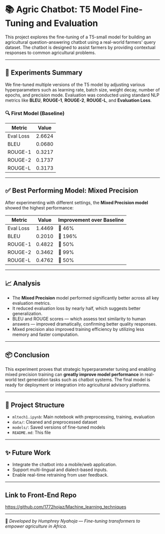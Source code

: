# 📚 Agric Chatbot: T5 Model Fine-Tuning and Evaluation

This project explores the fine-tuning of a T5-small model for building an agricultural question-answering chatbot using a real-world farmers' query dataset. The chatbot is designed to assist farmers by providing contextual responses to common agricultural problems.

---

## 🧪 Experiments Summary

We fine-tuned multiple versions of the T5 model by adjusting various hyperparameters such as learning rate, batch size, weight decay, number of epochs, and precision mode. Evaluation was conducted using standard NLP metrics like **BLEU**, **ROUGE-1**, **ROUGE-2**, **ROUGE-L**, and **Evaluation Loss**.

### 🔍 First Model (Baseline)

| Metric        | Value    |
|---------------|----------|
| Eval Loss     | 2.6624   |
| BLEU          | 0.0680   |
| ROUGE-1       | 0.3217   |
| ROUGE-2       | 0.1737   |
| ROUGE-L       | 0.3173   |

---

## ✅ Best Performing Model: Mixed Precision

After experimenting with different settings, the **Mixed Precision model** showed the highest performance:

| Metric        | Value    | Improvement over Baseline |
|---------------|----------|----------------------------|
| Eval Loss     | 1.4469   | 🔻 46%                     |
| BLEU          | 0.2010   | 🔺 196%                    |
| ROUGE-1       | 0.4822   | 🔺 50%                     |
| ROUGE-2       | 0.3462   | 🔺 99%                     |
| ROUGE-L       | 0.4762   | 🔺 50%                     |

---

## 📈 Analysis

- The **Mixed Precision** model performed significantly better across all key evaluation metrics.
- It reduced evaluation loss by nearly half, which suggests better generalization.
- BLEU and ROUGE scores — which assess text similarity to human answers — improved dramatically, confirming better quality responses.
- Mixed precision also improved training efficiency by utilizing less memory and faster computation.

---

## 📦 Conclusion

This experiment proves that strategic hyperparameter tuning and enabling mixed precision training can **greatly improve model performance** in real-world text generation tasks such as chatbot systems. The final model is ready for deployment or integration into agricultural advisory platforms.

---

## 📁 Project Structure

- `mltech1.ipynb`: Main notebook with preprocessing, training, evaluation
- `data/`: Cleaned and preprocessed dataset
- `models/`: Saved versions of fine-tuned models
- `README.md`: This file

---

## ✨ Future Work

- Integrate the chatbot into a mobile/web application.
- Support multi-lingual and dialect-based inputs.
- Enable real-time retraining from user feedback.

---
## Link to Front-End Repo
https://github.com/1772hojaz/Machine_learning_techniques

---

📌 _Developed by Humphrey Nyahoja — Fine-tuning transformers to empower agriculture in Africa._

